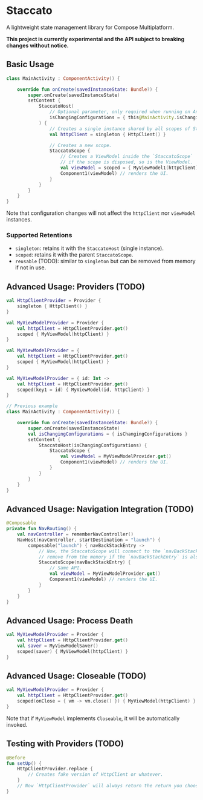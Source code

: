 # Staccato

A lightweight state management library for Compose Multiplatform.

**This project is currently experimental and the API subject to breaking changes without notice.**

## Basic Usage

```kotlin
class MainActivity : ComponentActivity() {

    override fun onCreate(savedInstanceState: Bundle?) {
        super.onCreate(savedInstanceState)
        setContent {
            StaccatoHost(
                // Optional parameter, only required when running on Android.
                isChangingConfigurations = { this@MainActivity.isChangingConfigurations }
            ) {
                // Creates a single instance shared by all scopes of StaccatoHost.
                val httpClient = singleton { HttpClient() }

                // Creates a new scope.
                StaccatoScope {
                    // Creates a ViewModel inside the `StaccatoScope`
                    // if the scope is disposed, so is the ViewModel.
                    val viewModel = scoped = { MyViewModel1(httpClient) }
                    Component1(viewModel) // renders the UI.
                }
            }
        }
    }
}
```

Note that configuration changes will not affect the `httpClient` nor `viewModel` instances.

### Supported Retentions

- `singleton`: retains it with the `StaccatoHost` (single instance).
- `scoped`: retains it with the parent `StaccatoScope`.
- `reusable` (TODO): similar to `singleton` but can be removed from memory if not in use.

## Advanced Usage: Providers (TODO)

```kotlin
val HttpClientProvider = Provider {
    singleton { HttpClient() }
}

val MyViewModelProvider = Provider {
    val httpClient = HttpClientProvider.get()
    scoped { MyViewModel(httpClient) }
}

val MyViewModelProvider = {
    val httpClient = HttpClientProvider.get()
    scoped { MyViewModel(httpClient) }
}

val MyViewModelProvider = { id: Int ->
    val httpClient = HttpClientProvider.get()
    scoped(key1 = id) { MyViewModel(id, httpClient) }
}

// Previous example
class MainActivity : ComponentActivity() {

    override fun onCreate(savedInstanceState: Bundle?) {
        super.onCreate(savedInstanceState)
        val isChangingConfigurations = { isChangingConfigurations }
        setContent {
            StaccatoHost(isChangingConfigurations) {
                StaccatoScope {
                    val viewModel = MyViewModelProvider.get()
                    Component1(viewModel) // renders the UI.
                }
            }
        }
    }
}
```

## Advanced Usage: Navigation Integration (TODO)

```kotlin
@Composable
private fun NavRouting() {
    val navController = rememberNavController()
    NavHost(navController, startDestination = "launch") {
        composable("launch") { navBackStackEntry ->
            // Now, the StaccatoScope will connect to the `navBackStackEntry` and only
            // remove from the memory if the `navBackStackEntry` is also removed.
            StaccatoScope(navBackStackEntry) {
                // Same API.
                val viewModel = MyViewModelProvider.get()
                Component1(viewModel) // renders the UI.
            }
        }
    }
}
```

## Advanced Usage: Process Death

```kotlin
val MyViewModelProvider = Provider {
    val httpClient = HttpClientProvider.get()
    val saver = MyViewModelSaver()
    scoped(saver) { MyViewModel(httpClient) }
}
```

## Advanced Usage: Closeable (TODO)

```kotlin
val MyViewModelProvider = Provider {
    val httpClient = HttpClientProvider.get()
    scoped(onClose = { vm -> vm.close() }) { MyViewModel(httpClient) }
}
```

Note that if `MyViewModel` implements `Closeable`, it will be automatically invoked.

## Testing with Providers (TODO)

```kotlin
@Before
fun setUp() {
    HttpClientProvider.replace {
        // Creates fake version of HttpClient or whatever.
    }
    // Now `HttpClientProvider` will always return the return you choose.
}
```
